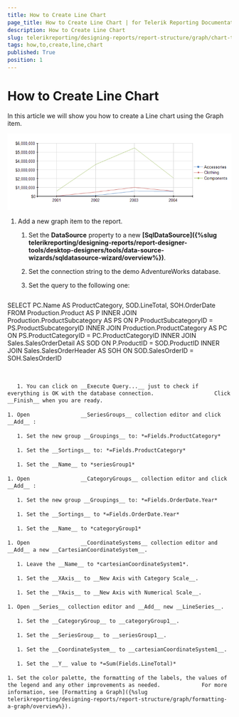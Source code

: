 ```yaml
---
title: How to Create Line Chart
page_title: How to Create Line Chart | for Telerik Reporting Documentation
description: How to Create Line Chart
slug: telerikreporting/designing-reports/report-structure/graph/chart-types/line-charts/how-to-create-line-chart
tags: how,to,create,line,chart
published: True
position: 1
---
```


# How to Create Line Chart



In this article we will show you how to create a Line chart using the Graph item.         

  ![Line Chart\Line Chart](images/Graph/LineChart.png)


1. Add a new graph item to the report.

   1. Set the __DataSource__ property to a new                    __[SqlDataSource]({%slug telerikreporting/designing-reports/report-designer-tools/desktop-designers/tools/data-source-wizards/sqldatasource-wizard/overview%})__.                 

   1. Set the connection string to the demo AdventureWorks database.

   1. Set the query to the following one:

    
      ````sql
SELECT PC.Name AS ProductCategory, SOD.LineTotal, SOH.OrderDate
FROM Production.Product AS P
INNER JOIN Production.ProductSubcategory AS PS ON P.ProductSubcategoryID = PS.ProductSubcategoryID
INNER JOIN Production.ProductCategory AS PC ON PS.ProductCategoryID = PC.ProductCategoryID
INNER JOIN Sales.SalesOrderDetail AS SOD ON P.ProductID = SOD.ProductID
INNER JOIN Sales.SalesOrderHeader AS SOH ON SOD.SalesOrderID = SOH.SalesOrderID
````


   1. You can click on __Execute Query...__ just to check if everything is OK with the database connection.                   Click __Finish__ when you are ready.                 

1. Open                __SeriesGroups__ collection editor and click __Add__ :             

   1. Set the new group __Groupings__ to: *=Fields.ProductCategory* 

   1. Set the __Sortings__ to: *=Fields.ProductCategory* 

   1. Set the __Name__ to *seriesGroup1* 

1. Open                __CategoryGroups__ collection editor and click __Add__ :             

   1. Set the new group __Groupings__ to: *=Fields.OrderDate.Year* 

   1. Set the __Sortings__ to *=Fields.OrderDate.Year* 

   1. Set the __Name__ to *categoryGroup1* 

1. Open                __CoordinateSystems__ collection editor and __Add__ a new __CartesianCoordinateSystem__.             

   1. Leave the __Name__ to *cartesianCoordinateSystem1*.                 

   1. Set the __XAxis__ to __New Axis with Category Scale__.                 

   1. Set the __YAxis__ to __New Axis with Numerical Scale__.                 

1. Open __Series__ collection editor and __Add__ new __LineSeries__.             

   1. Set the __CategoryGroup__ to __categoryGroup1__.                 

   1. Set the __SeriesGroup__ to __seriesGroup1__.                 

   1. Set the __CoordinateSystem__ to __cartesianCoordinateSystem1__.                 

   1. Set the __Y__ value to *=Sum(Fields.LineTotal)* 

1. Set the color palette, the formatting of the labels, the values of the legend and any other improvements as needed.             For more information, see [Formatting a Graph]({%slug telerikreporting/designing-reports/report-structure/graph/formatting-a-graph/overview%}).             



